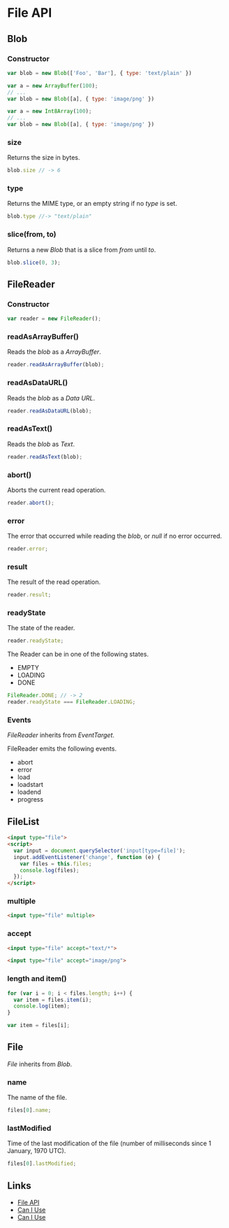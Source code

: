 # File API

## Blob

### Constructor

```javascript
var blob = new Blob(['Foo', 'Bar'], { type: 'text/plain' })
```

```javascript
var a = new ArrayBuffer(100);
// ...
var blob = new Blob([a], { type: 'image/png' })
```

```javascript
var a = new Int8Array(100);
// ...
var blob = new Blob([a], { type: 'image/png' })
```

### size

Returns the size in bytes.

```javascript
blob.size // -> 6
```

### type

Returns the MIME type, or an empty string if no _type_ is set.

```javascript
blob.type //-> "text/plain"
```

### slice(from, to)

Returns a new _Blob_ that is a slice from _from_ until _to_.

```javascript
blob.slice(0, 3);
```

## FileReader

### Constructor

```javascript
var reader = new FileReader();
```

### readAsArrayBuffer()

Reads the _blob_ as a _ArrayBuffer_.

```javascript
reader.readAsArrayBuffer(blob);
```

### readAsDataURL()

Reads the _blob_ as a _Data URL_.

```javascript
reader.readAsDataURL(blob);
```

### readAsText()

Reads the _blob_ as _Text_.

```javascript
reader.readAsText(blob);
```

### abort()

Aborts the current read operation.

```javascript
reader.abort();
```

### error

The error that occurred while reading the _blob_, or _null_ if no error occurred.

```javascript
reader.error;
```

### result

The result of the read operation.

```javascript
reader.result;
```

### readyState

The state of the reader.


```javascript
reader.readyState;
```

The Reader can be in one of the following states.

- EMPTY
- LOADING
- DONE

```javascript
FileReader.DONE; // -> 2
reader.readyState === FileReader.LOADING;
```

### Events

_FileReader_ inherits from _EventTarget_.

FileReader emits the following events.

- abort
- error
- load
- loadstart
- loadend
- progress



## FileList

```html
<input type="file">
<script>
  var input = document.querySelector('input[type=file]');
  input.addEventListener('change', function (e) {
  	var files = this.files;
    console.log(files);
  });
</script>
```

### multiple

```html
<input type="file" multiple>
```

### accept

```html
<input type="file" accept="text/*">
```

```html
<input type="file" accept="image/png">
```

### length and item()

```javascript
for (var i = 0; i < files.length; i++) {
  var item = files.item(i);
  console.log(item);
}
```

```javascript
var item = files[i];
```

## File

_File_ inherits from _Blob_.

### name

The name of the file.

```javascript
files[0].name;
```

### lastModified

Time of the last modification of the file (number of milliseconds since 1 January, 1970 UTC).

```javascript
files[0].lastModified;
```


## Links

- [File API](https://w3c.github.io/FileAPI/)
- [Can I Use](http://caniuse.com/#feat=blobbuilder)
- [Can I Use](http://caniuse.com/#feat=bloburls)
